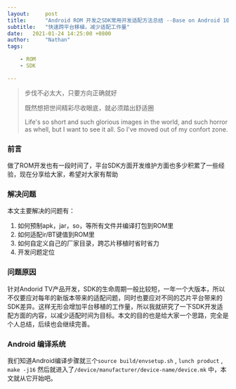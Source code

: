 ```yaml
---
layout:     post
title:      "Android ROM 开发之SDK常用开发适配方法总结 --Base on Android 10.0"
subtitle:   "快速跨平台移植，减少适配工作量"
date:   2021-01-24 14:25:00 +0800
author:     "Nathan"
tags:

    - ROM
    - SDK

---
```


> 步伐不必太大，只要方向正确就好
>
> 既然想把世间精彩尽收眼底，就必须踏出舒适圈
>
> Life's so short and such glorious images in the world, and such horror as whell, but I want to see it all. So I've moved out of my confort zone.



### 前言

做了ROM开发也有一段时间了，平台SDK方面开发维护方面也多少积累了一些经验，现在分享给大家，希望对大家有帮助

### 解决问题

本文主要解决的问题有：

1. 如何预制apk，jar，so，等所有文件并编译打包到ROM里
2. 如何适配ir/BT键值到ROM里
3. 如何自定义自己的厂家目录，跨芯片移植时省时省力
4. 开发问题定位

### 问题原因

针对Andorid TV产品开发，SDK的生命周期一般比较短，一年一个大版本，所以不仅要应对每年的新版本带来的适配问题，同时也要应对不同的芯片平台带来的SDK差异。这样无形会增加平台移植的工作量，所以我就研究了一下SDK开发适配方面的内容，以减少适配时间为目标。本文的目的也是给大家一个思路，完全是个人总结，后续也会继续完善。

### Android 编译系统

我们知道Android编译步骤就三个`source build/envsetup.sh` , `lunch product` , `make -j16` 然后就进入了`/device/manufacturer/device-name/device.mk` 中，本文就从它开始吧。











